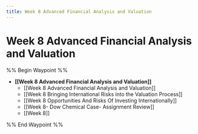 ```yaml
---
title: Week 8 Advanced Financial Analysis and Valuation
---
```

# Week 8 Advanced Financial Analysis and Valuation

%% Begin Waypoint %%

- **[[Week 8 Advanced Financial Analysis and Valuation]]**
	- [[Week 8 Advanced Financial Analysis and Valuation]]
	- [[Week 8 Bringing International Risks into the Valuation Process]]
	- [[Week 8 Opportunities And Risks Of Investing Internationally]]
	- [[Week 8- Dow Chemical Case- Assignment Review]]
	- [[Week 8]]

%% End Waypoint %%